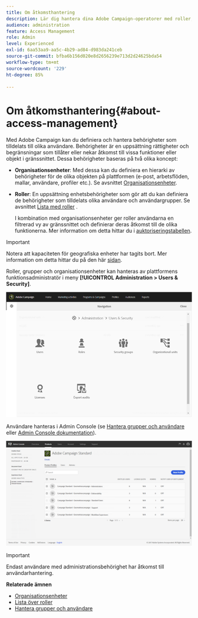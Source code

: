 ```yaml
---
title: Om åtkomsthantering
description: Lär dig hantera dina Adobe Campaign-operatorer med roller, grupper och organisationsenheter
audience: administration
feature: Access Management
role: Admin
level: Experienced
exl-id: 6aa53aa9-aa5c-4b29-ad84-d983da241ceb
source-git-commit: bfba6b156d020e8d2656239e713d2d24625bda54
workflow-type: tm+mt
source-wordcount: '229'
ht-degree: 85%

---
```


# Om åtkomsthantering{#about-access-management}

Med Adobe Campaign kan du definiera och hantera behörigheter som tilldelats till olika användare.  Behörigheter är en uppsättning rättigheter och begränsningar som tillåter eller nekar åtkomst till vissa funktioner eller objekt i gränssnittet.  Dessa behörigheter baseras på två olika koncept:

* **Organisationsenheter**: Med dessa kan du definiera en hierarki av behörigheter för de olika objekten på plattformen (e-post, arbetsflöden, mallar, användare, profiler etc.).  Se avsnittet [Organisationsenheter](../../administration/using/organizational-units.md).
* **Roller**: En uppsättning enhetsbehörigheter som gör att du kan definiera de behörigheter som tilldelats olika användare och användargrupper.  Se avsnittet [Lista med roller](../../administration/using/list-of-roles.md) .

   I kombination med organisationsenheter ger roller användarna en filtrerad vy av gränssnittet och definierar deras åtkomst till de olika funktionerna.  Mer information om detta hittar du i [auktoriseringstabellen](../../administration/using/list-of-roles.md).

>[!IMPORTANT]
>
>Notera att kapaciteten för geografiska enheter har tagits bort.  Mer information om detta hittar du på den här [sidan](../../rn/using/deprecated-features.md).

Roller, grupper och organisationsenheter kan hanteras av plattformens funktionsadministratör i meny **[!UICONTROL Administration > Users & Security]**.

![](assets/user_management_1.png)

Användare hanteras i Admin Console (se [Hantera grupper och användare](../../administration/using/managing-groups-and-users.md) eller [Admin Console dokumentation](https://helpx.adobe.com/se/enterprise/managing/user-guide.html)).

![](assets/user_management_6.png)

>[!IMPORTANT]
>
>Endast användare med administrationsbehörighet har åtkomst till användarhantering.

**Relaterade ämnen**

* [Organisationsenheter](../../administration/using/organizational-units.md)
* [Lista över roller](../../administration/using/list-of-roles.md)
* [Hantera grupper och användare](../../administration/using/managing-groups-and-users.md)
